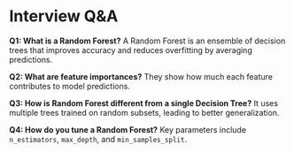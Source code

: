 
# Interview Q&A

**Q1: What is a Random Forest?**
A Random Forest is an ensemble of decision trees that improves accuracy and reduces overfitting by averaging predictions.

**Q2: What are feature importances?**
They show how much each feature contributes to model predictions.

**Q3: How is Random Forest different from a single Decision Tree?**
It uses multiple trees trained on random subsets, leading to better generalization.

**Q4: How do you tune a Random Forest?**
Key parameters include `n_estimators`, `max_depth`, and `min_samples_split`.
